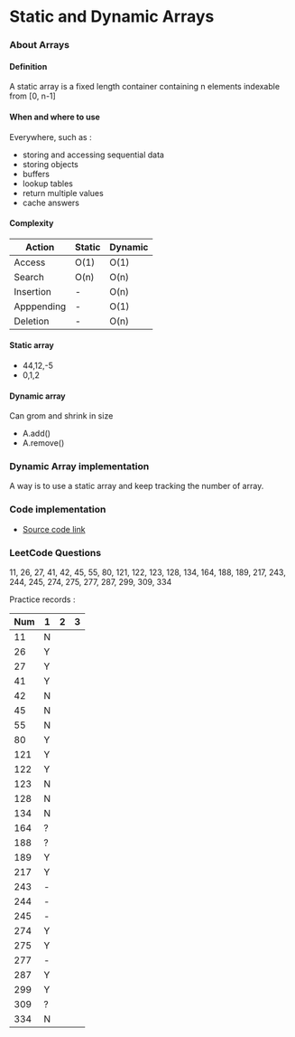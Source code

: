 # Static and Dynamic Arrays

### About Arrays

#### Definition
A static array is a fixed length container containing n elements indexable from [0, n-1]

#### When and where to use
Everywhere, such as :
- storing and accessing sequential data
- storing objects
- buffers
- lookup tables
- return multiple values
- cache answers

#### Complexity
| Action      | Static| Dynamic  |
| ----------- |------| -----|
| Access      | O(1) | O(1) |
| Search      | O(n) | O(n) |
| Insertion   | - | O(n) |
| Apppending  | - | O(1) |
| Deletion    | - | O(n) |

#### Static array
- 44,12,-5
- 0,1,2

#### Dynamic array
Can grom and shrink in size
- A.add()
- A.remove()

### Dynamic Array implementation
A way is to use a static array and keep tracking the number of array.

### Code implementation
- [Source code link](https://github.com/williamfiset/data-structures)

### LeetCode Questions
11, 26, 27, 41, 42, 45, 55, 80, 121, 122, 123, 128, 134, 164, 188, 189, 217, 243, 244, 245, 274, 275, 277, 287, 299, 309, 334

Practice records :

| Num | 1 | 2 | 3 |
|-----|---|---|---|
| 11  | N |   |   |
| 26  | Y |   |   |
| 27  | Y |   |   |
| 41  | Y |   |   |
| 42  | N |   |   |
| 45  | N |   |   |
| 55  | N |   |   |
| 80  | Y |   |   |
| 121 | Y |   |   |
| 122 | Y |   |   |
| 123 | N |   |   |
| 128 | N |   |   |
| 134 | N |   |   |
| 164 | ? |   |   |
| 188 | ? |   |   |
| 189 | Y |   |   |
| 217 | Y |   |   |
| 243 | - |   |   |
| 244 | - |   |   |
| 245 | - |   |   |
| 274 | Y |   |   |
| 275 | Y |   |   |
| 277 | - |   |   |
| 287 | Y |   |   |
| 299 | Y |   |   |
| 309 | ? |   |   |
| 334 | N |   |   |
